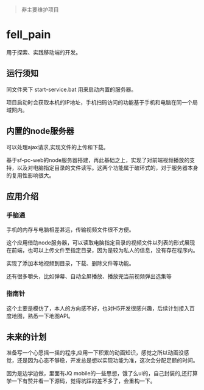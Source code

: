 > 非主要维护项目

# fell_pain

用于探索、实践移动端的开发。

## 运行须知

同文件夹下 start-service.bat  用来启动内置的服务器。

项目启动时会获取本机的IP地址，手机扫码访问的功能基于手机和电脑在同一个局域网内。



## 内置的node服务器

可以处理ajax请求,实现文件的上传和下载。

基于sf-pc-web的node服务器搭建，再此基础之上，实现了对前端视频播放的支持，以及对电脑指定目录的文件读写。这两个功能属于破环式的，对于服务器本身的复用性影响很大。

## 应用介绍

### 手脑通

手机的内存与电脑相差甚远，传输视频文件很不方便。

这个应用借助node服务器，可以读取电脑指定目录的视频文件以列表的形式展现在前端，也可以上传文件至指定目录，因为是较为私人的信息，没有存在程序内。

实现了添加本地视频到目录，下载、删除文件等功能。

还有很多嚼头，比如弹幕、自动全屏播放、播放完当前视频弹出选集等

### 指南针

这个主要是模仿了，本人的方向感不好，也对H5开发很感兴趣，后续计划接入百度地图，熟悉一下地图API。

## 未来的计划

准备写一个心愿摇一摇的程序,应用一下积累的动画知识，感觉之所以动画没感觉，还是因为心态不够稳，开发总是想以实现功能为准，这次会分配足额的时间。

因为是边学边做，里面有JQ mobile的一些思想，饿了么ui的，自己封装的,还打算学一下有赞并看一下源码，觉得坑踩的差不多了，会重构一下。



